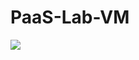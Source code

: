 # PaaS-Lab-VM
<a href="https://azuredeploy.net/" target="_blank">
    <img src="http://azuredeploy.net/deploybutton.png"/>
</a>
